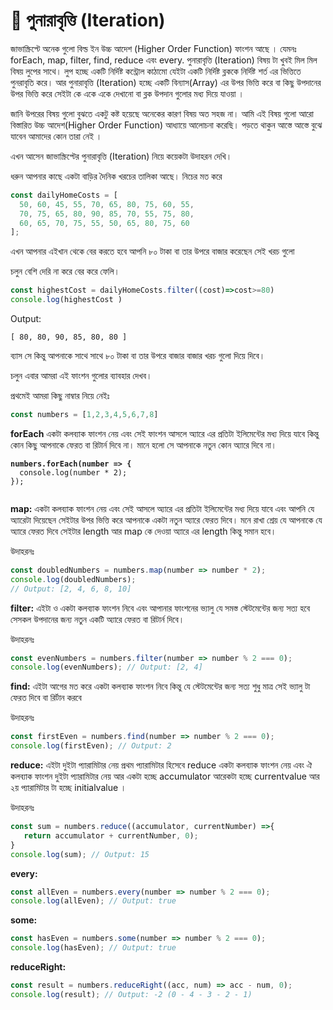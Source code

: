 # 📿 পুনারাবৃত্তি (Iteration)

জাভাস্ক্রিপ্টে অনেক গুলো বিল্ড ইন উচ্চ আদেশ  (Higher Order Function) ফাংশন আছে । যেমনঃ forEach, map, filter, find, reduce এবং every. পুনারাবৃত্তি (Iteration) বিষয় টা খুবই মিল মিল বিষয় লুপের সাথে। লুপ হচ্ছে একটি নির্দিষ্ট কন্ট্রোল কাঠামো যেইটা  একটি নির্দিষ্ট ব্লককে নির্দিষ্ট শর্ত এর ভিত্তিতে পুনরাবৃতি করে। আর পুনারাবৃত্তি (Iteration) হচ্ছে একটি বিন্যাস(Array) এর উপর ভিত্তি করে বা কিছু উপদানের উপর ভিত্তি করে সেইটা কে একে একে দেখানো বা ব্লক উপদান গুলোর মধ্য দিয়ে যাওয়া ।&#x20;

জানি উপরের বিষয় গুলো বুঝতে একটু কষ্ট হয়েছে অনেকের কারণ বিষয় অত সহজ না। আমি এই বিষয় গুলো আরো বিস্তারিত উচ্চ আদেশ(Higher Order Function) আধ্যায়ে আলোচনা করেছি। পড়তে থাকুন আস্তে আস্তে বুঝে যাবেন আমাদের কোন তারা নেই ।&#x20;

এখন আসেন জাভাস্ক্রিপ্টের পুনারাবৃত্তি (Iteration) নিয়ে কয়েকটা উদাহরন দেখি।

ধরুন আপনার কাছে একটা বাড়ির দৈনিক খরচের তালিকা আছে। নিচের মত করে&#x20;

```javascript
const dailyHomeCosts = [
  50, 60, 45, 55, 70, 65, 80, 75, 60, 55,
  70, 75, 65, 80, 90, 85, 70, 55, 75, 80,
  60, 65, 70, 75, 55, 50, 65, 80, 75, 60
];

```

এখন আপনার এইখান থেকে বের করতে হবে আপনি ৮০ টাকা বা তার উপরে বাজার করেছেন সেই খরচ গুলো&#x20;

চলুন বেশি দেরি না করে বের করে ফেলি।&#x20;

```javascript
const highestCost = dailyHomeCosts.filter((cost)=>cost>=80)
console.log(highestCost )
```

Output:

```
[ 80, 80, 90, 85, 80, 80 ]
```

ব্যাস সে কিন্তু আপনাকে সাথে সাথে ৮০ টাকা বা তার উপরে বাজার বাজার খরচ গুলো দিয়ে দিবে।&#x20;

চলুন এবার আমরা এই ফাংশন গুলোর ব্যাবহার দেখব।

প্রথমেই আমরা কিছু নাম্বার নিয়ে নেইঃ

```javascript
const numbers = [1,2,3,4,5,6,7,8]
```

**forEach**  একটা কলব্যাক ফাংশন নেয় এবং সেই ফাংশন  আসলে অ্যারে এর প্রতিটা ইলিমেন্টের মধ্য দিয়ে যাবে কিন্তু কোন কিছু আপনাকে ফেরত বা রিটার্ন দিবে না। মানে হলো সে আপনাকে নতুন কোন অ্যারে দিবে না।&#x20;

<pre class="language-javascript"><code class="lang-javascript"><strong>numbers.forEach(number => {
</strong>  console.log(number * 2);
});

</code></pre>

**map:** একটা কলব্যাক ফাংশন নেয় এবং সেই আসলে অ্যারে  এর প্রতিটা ইলিমেন্টের মধ্য দিয়ে যাবে এবং আপনি যে  অ্যারেটা দিয়েছেন সেইটার উপর ভিত্তি করে আপনাকে একটা নতুন অ্যারে ফেরত দিবে। মনে রাখা শ্রেয় যে আপনাকে যে অ্যারে ফেরত দিবে সেইটার length  আর  map কে দেওয়া অ্যারে  এর length কিন্তু সমান হবে।&#x20;

উদাহরনঃ&#x20;

```javascript
const doubledNumbers = numbers.map(number => number * 2);
console.log(doubledNumbers); 
// Output: [2, 4, 6, 8, 10]
```

**filter:**  এইটা ও একটা কলব্যাক ফাংশন নিবে এবং আপানার ফাংশনের ভ্যালু যে সমস্ত স্টেটমেন্টের জন্য সত্য হবে সেসকল উপদানের জন্য নতুন একটি অ্যারে ফেরত বা রিটার্ন দিবে।&#x20;

উদাহরনঃ

```javascript
const evenNumbers = numbers.filter(number => number % 2 === 0);
console.log(evenNumbers); // Output: [2, 4]
```

**find:**  এইটা আগের মত করে একটা কলব্যাক ফাংশন নিবে কিন্তু যে স্টেটমেন্টের জন্য সত্য শুধু মাত্র সেই ভ্যালু টা ফেরত দিবে বা রির্টান করবে

উদাহরনঃ&#x20;

```javascript
const firstEven = numbers.find(number => number % 2 === 0);
console.log(firstEven); // Output: 2
```

**reduce:** এইটা দুইটা প্যারামিটার নেয় প্রথম প্যারামিটার হিসেবে reduce একটা কলব্যাক ফাংশন নেয় এবং ঐ কলব্যাক ফাংশন দুইটা প্যারামিটার নেয় আর একটা হচ্ছে accumulator আরেকটা হচ্ছে currentvalue আর ২য় প্যারামিটার টা হচ্ছে initialvalue ।&#x20;

উদাহরনঃ&#x20;

```javascript
const sum = numbers.reduce((accumulator, currentNumber) =>{
   return accumulator + currentNumber, 0);
}
console.log(sum); // Output: 15
```

**every:**

```javascript
const allEven = numbers.every(number => number % 2 === 0);
console.log(allEven); // Output: true
```

**some:**

```javascript
const hasEven = numbers.some(number => number % 2 === 0);
console.log(hasEven); // Output: true
```

**reduceRight:**

```javascript
const result = numbers.reduceRight((acc, num) => acc - num, 0);
console.log(result); // Output: -2 (0 - 4 - 3 - 2 - 1)
```
